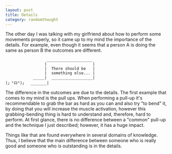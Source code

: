 ```yaml
---
layout: post
title: Details 
category: randomthought
---
```


The other day I was talking with my girlfriend about how to perform some movements properly, so it came up to my mind the importance of the details. 
For example, even though it seems that a person A is doing the same as person B the outcomes are different. 

```
                  ____________________
                 |                    |
                 |  There should be   |
                 |  something else... |
            _____|  __________________|
(」°ロ°)」  _______|

```

The difference in the outcomes are due to the details. 
The first example that comes to my mind is the pull ups. When performing a pull-up it's recommendable to grab the bar as hard as you can and also try "to bend" it, by doing that you will increase the muscle activation, however this grabbing-bending thing  is hard to understand and, therefore, hard to perform. 
At first glance, there is no difference between a "common" pull-up and the technique I just described; however, it has  a huge impact.

Things like that are found everywhere in several domains of knowledge. 
Thus, I believe that the main difference between someone who is really good and someone who is outstanding is in the details.

